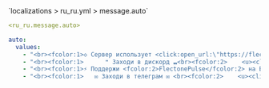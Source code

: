 <!--@include: @/parts/module/message/auto.md#title-->
<!--@include: @/parts/words.md#path--> `localizations > ru_ru.yml > message.auto`

<!--@include: @/parts/module/message/auto.md#explanation-->

<!--@include: @/parts/words.md#edit-->
```yaml
<ru_ru.message.auto>
```

<!--@include: @/parts/words.md#default-->
```yaml
auto:
  values:
    - "<br><fcolor:1>◇ Сервер использует <click:open_url:\"https://flectone.net/pulse/\"><hover:show_text:\"<fcolor:2>https://flectone.net/pulse/\"><fcolor:2>FlectonePulse</hover></click> :)<br>"
    - "<br><fcolor:1>      ❝ Заходи в дискорд ❠<br><fcolor:2>    <u><click:open_url:\"https://discord.flectone.net\"><hover:show_text:\"<fcolor:2>https://discord.flectone.net\">https://discord.flectone.net</hover></click></u><br>"
    - "<br><fcolor:1>⚡ Поддержи <fcolor:2>FlectonePulse</fcolor:2> на Boosty <br><fcolor:1>⚡ <u><click:open_url:\"https://boosty.to/thefaser/\"><hover:show_text:\"<fcolor:2>https://boosty.to/thefaser/\">https://boosty.to/thefaser/</hover></click></u><br>"
    - "<br><fcolor:1>   ✉ Заходи в телеграм ✉ <br><fcolor:2>    <u><click:open_url:\"https://t.me/flectone\"><hover:show_text:\"<fcolor:2>https://t.me/flectone\">https://t.me/flectone</hover></click></u><br>"
```

<!--@include: @/parts/module/message/auto.md#parameters-->
<!--@include: @/parts/module/message/auto.md#localization-->